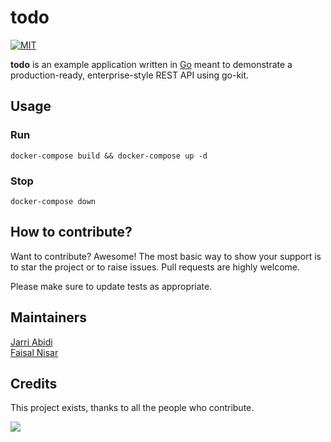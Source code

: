 # todo
[![MIT](https://img.shields.io/github/license/jarri-abidi/todo)](https://github.com/jarri-abidi/todo/blob/master/LICENSE)

**todo** is an example application written in [Go](https://go.dev/) meant to demonstrate a production-ready, enterprise-style REST API using go-kit. 

## Usage
### Run
```
docker-compose build && docker-compose up -d
```
### Stop
```
docker-compose down
```

## How to contribute?
Want to contribute? Awesome! The most basic way to show your support is to star the project or to raise issues. Pull requests are highly welcome.

Please make sure to update tests as appropriate.

## Maintainers
[Jarri Abidi](https://github.com/jarri-abidi)\
[Faisal Nisar](https://github.com/markhaur)

## Credits
This project exists, thanks to all the people who contribute.

<a href="https://github.com/jarri-abidi/todo/graphs/contributors">
  <img src="https://contrib.rocks/image?repo=jarri-abidi/todo" />
</a>
